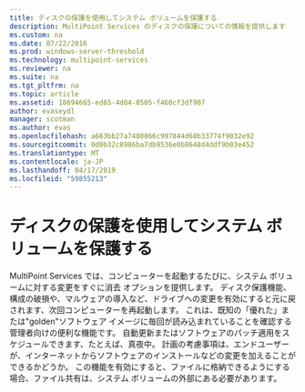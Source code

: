 ```yaml
---
title: ディスクの保護を使用してシステム ボリュームを保護する
description: MultiPoint Services のディスクの保護についての情報を提供します
ms.custom: na
ms.date: 07/22/2016
ms.prod: windows-server-threshold
ms.technology: multipoint-services
ms.reviewer: na
ms.suite: na
ms.tgt_pltfrm: na
ms.topic: article
ms.assetid: 18694665-ed65-4d84-8505-f460cf3df907
author: evaseydl
manager: scotman
ms.author: evas
ms.openlocfilehash: a663bb27a7480066c997844d68b33774f9032e92
ms.sourcegitcommit: 0d0b32c8986ba7db9536e0b8648d4ddf9b03e452
ms.translationtype: MT
ms.contentlocale: ja-JP
ms.lasthandoff: 04/17/2019
ms.locfileid: "59855213"
---
```

# <a name="protecting-the-system-volume-with-disk-protection"></a>ディスクの保護を使用してシステム ボリュームを保護する
MultiPoint Services では、コンピューターを起動するたびに、システム ボリュームに対する変更をすぐに消去 オプションを提供します。 ディスク保護機能、構成の破損や、マルウェアの導入など、ドライブへの変更を有効にすると元に戻されます、次回コンピューターを再起動します。 これは、既知の「優れた」または"golden"ソフトウェア イメージに毎回が読み込まれていることを確認する管理者向けの便利な機能です。 自動更新またはソフトウェアのパッチ適用をスケジュールできます、たとえば、真夜中。 計画の考慮事項は、エンドユーザーが、インターネットからソフトウェアのインストールなどの変更を加えることができるかどうか。 この機能を有効にすると、ファイルに格納できるようにする場合、ファイル共有は、システム ボリュームの外部にある必要があります。  
  
